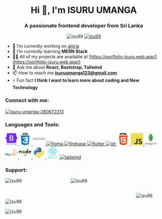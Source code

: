<h1 align="center">Hi 👋, I'm ISURU UMANGA</h1>
<h3 align="center">A passionate frontend developer from Sri Lanka</h3>

<p align="center">
  <img src="https://komarev.com/ghpvc/?username=izu99&label=Profile%20views&color=0e75b6&style=flat" alt="izu99" />
  <a href="https://github.com/ryo-ma/github-profile-trophy">
    <img src="https://github-profile-trophy.vercel.app/?username=izu99" alt="izu99" />
  </a>
</p>

- 🔭 I’m currently working on [aloria](https://testing-75de8.web.app/)
- 🌱 I’m currently learning **MERN Stack**
- 👨‍💻 All of my projects are available at [https://portfolio-isuru.web.app/](https://portfolio-isuru.web.app/)
- 💬 Ask me about **React, Bootstrap, Tailwind**
- 📫 How to reach me **isuruumanga123@gmail.com**
- ⚡ Fun fact **I think I want to learn more about coding and New Technology**

<h3 align="left">Connect with me:</h3>
<p align="left">
  <a href="https://linkedin.com/in/isuru-umanga-280672213" target="blank">
    <img align="center" src="https://raw.githubusercontent.com/rahuldkjain/github-profile-readme-generator/master/src/images/icons/Social/linked-in-alt.svg" alt="isuru-umanga-280672213" height="30" width="40" />
  </a>
</p>

<h3 align="left">Languages and Tools:</h3>
<p align="left">
  <a href="https://getbootstrap.com" target="_blank" rel="noreferrer">
    <img src="https://raw.githubusercontent.com/devicons/devicon/master/icons/bootstrap/bootstrap-plain-wordmark.svg" alt="bootstrap" width="40" height="40" />
  </a>
  <a href="https://www.w3schools.com/css/" target="_blank" rel="noreferrer">
    <img src="https://raw.githubusercontent.com/devicons/devicon/master/icons/css3/css3-original-wordmark.svg" alt="css3" width="40" height="40" />
  </a>
  <a href="https://expressjs.com" target="_blank" rel="noreferrer">
    <img src="https://raw.githubusercontent.com/devicons/devicon/master/icons/express/express-original-wordmark.svg" alt="express" width="40" height="40" />
  </a>
  <a href="https://www.figma.com/" target="_blank" rel="noreferrer">
    <img src="https://www.vectorlogo.zone/logos/figma/figma-icon.svg" alt="figma" width="40" height="40" />
  </a>
  <a href="https://firebase.google.com/" target="_blank" rel="noreferrer">
    <img src="https://www.vectorlogo.zone/logos/firebase/firebase-icon.svg" alt="firebase" width="40" height="40" />
  </a>
  <a href="https://flutter.dev" target="_blank" rel="noreferrer">
    <img src="https://www.vectorlogo.zone/logos/flutterio/flutterio-icon.svg" alt="flutter" width="40" height="40" />
  </a>
  <a href="https://git-scm.com/" target="_blank" rel="noreferrer">
    <img src="https://www.vectorlogo.zone/logos/git-scm/git-scm-icon.svg" alt="git" width="40" height="40" />
  </a>
  <a href="https://www.w3.org/html/" target="_blank" rel="noreferrer">
    <img src="https://raw.githubusercontent.com/devicons/devicon/master/icons/html5/html5-original-wordmark.svg" alt="html5" width="40" height="40" />
  </a>
  <a href="https://developer.mozilla.org/en-US/docs/Web/JavaScript" target="_blank" rel="noreferrer">
    <img src="https://raw.githubusercontent.com/devicons/devicon/master/icons/javascript/javascript-original.svg" alt="javascript" width="40" height="40" />
  </a>
  <a href="https://www.mongodb.com/" target="_blank" rel="noreferrer">
    <img src="https://raw.githubusercontent.com/devicons/devicon/master/icons/mongodb/mongodb-original-wordmark.svg" alt="mongodb" width="40" height="40" />
  </a>
  <a href="https://www.mysql.com/" target="_blank" rel="noreferrer">
    <img src="https://raw.githubusercontent.com/devicons/devicon/master/icons/mysql/mysql-original-wordmark.svg" alt="mysql" width="40" height="40" />
  </a>
  <a href="https://nodejs.org" target="_blank" rel="noreferrer">
    <img src="https://raw.githubusercontent.com/devicons/devicon/master/icons/nodejs/nodejs-original-wordmark.svg" alt="nodejs" width="40" height="40" />
  </a>
  <a href="https://www.python.org" target="_blank" rel="noreferrer">
    <img src="https://raw.githubusercontent.com/devicons/devicon/master/icons/python/python-original.svg" alt="python" width="40" height="40" />
  </a>
  <a href="https://reactjs.org/" target="_blank" rel="noreferrer">
    <img src="https://raw.githubusercontent.com/devicons/devicon/master/icons/react/react-original-wordmark.svg" alt="react" width="40" height="40" />
  </a>
  <a href="https://tailwindcss.com/" target="_blank" rel="noreferrer">
    <img src="https://www.vectorlogo.zone/logos/tailwindcss/tailwindcss-icon.svg" alt="tailwind" width="40" height="40" />
  </a>
</p>

<h3 align="left">Support:</h3>
<p>
  <a href="https://www.buymeacoffee.com/Izu99">
    <img align="left" src="https://cdn.buymeacoffee.com/buttons/v2/default-yellow.png" height="50" width="210" alt="Izu99" />
  </a>
  <a href="https://ko-fi.com/Izu99">
    <img align="left" src="https://cdn.ko-fi.com/cdn/kofi3.png?v=3" height="50" width="210" alt="Izu99" />
  </a>
</p>
<br><br>

<p>
  <img align="left" src="https://github-readme-stats.vercel.app/api/top-langs?username=izu99&show_icons=true&locale=en&layout=compact" alt="izu99" />
</p>

<p>&nbsp;
  <img align="center" src="https://github-readme-stats.vercel.app/api?username=izu99&show_icons=true&locale=en" alt="izu99" />
</p>

<p>
  <img align="center" src="https://github-readme-streak-stats.herokuapp.com/?user=izu99&" alt="izu99" />
</p>
